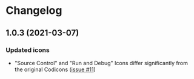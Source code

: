 # Changelog

## 1.0.3 (2021-03-07)

### Updated icons

- "Source Control" and "Run and Debug" Icons differ significantly from the original Codicons ([issue #11](https://github.com/PKief/vscode-material-product-icons/issues/11))

